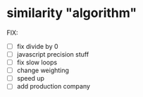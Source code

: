 # similarity "algorithm"

FIX:

- [ ] fix divide by 0
- [ ] javascript precision stuff
- [ ] fix slow loops
- [ ] change weighting
- [ ] speed up
- [ ] add production company
